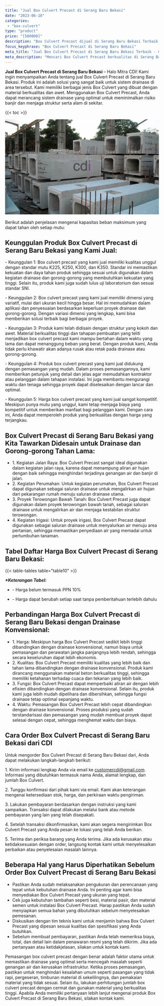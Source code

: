```yaml
---
title: "Jual Box Culvert Precast di Serang Baru Bekasi"
date: "2023-06-18"
categories:
 - "box-culvert"
type: "product"
price: "[500000]"
description: "Box Culvert Precast dijual di Serang Baru Bekasi Terbaik. Box Culvert Precast profesional untuk kebutuhan konstruksi dengan performa superior. Konsultasikan kebutuhan Anda sekarang."
focus_keyphrase: "Box Culvert Precast di Serang Baru Bekasi"
meta_title: "Jual Box Culvert Precast di Serang Baru Bekasi Terbaik - CDI"
meta_description: "Mencari Box Culvert Precast berkualitas di Serang Baru Bekasi? Layanan profesional kami siap membantu dengan kualitas premium. Klik untuk penawaran istimewa."
---
```


**Jual Box Culvert Precast di Serang Baru Bekasi** – Halo Mitra CDI! Kami ingin menyampaikan Anda tentang jual Box Culvert Precast di Serang Baru Bekasi. Produk ini adalah solusi yang sangat baik untuk sistem drainase di area tersebut. Kami memiliki berbagai jenis Box Culvert yang dibuat dengan material berkualitas dan awet. Menggunakan Box Culvert Precast, Anda dapat merancang sistem drainase yang optimal untuk meminimalkan risiko banjir dan menjaga struktur serta alam di sekitar.

{{< toc >}}

![Jual Box Culvert Precast di Serang Baru Bekasi](/images/box-culvert/box-culvert-02.jpg)

Berikut adalah penjelasan mengenai kapasitas beban maksimum yang dapat tahan oleh setiap mutu: 

## Keunggulan Produk Box Culvert Precast di Serang Baru Bekasi yang Kami Jual:

\- Keunggulan 1: Box culvert precast yang kami jual memiliki kualitas unggul dengan standar mutu K225, K250, K300, dan K350. Standar ini memastikan kekuatan dan daya tahan produk sehingga sesuai untuk digunakan dalam kegiatan drainase dan gorong-gorong yang membutuhkan kekuatan yang tinggi. Selain itu, produk kami juga sudah lulus uji laboratorium dan sesuai standar SNI.

\- Keunggulan 2: Box culvert precast yang kami jual memiliki dimensi yang variatif, mulai dari ukuran kecil hingga besar. Hal ini memudahkan dalam aplikasi dan penyesuaian berdasarkan keperluan proyek drainase dan gorong-gorong. Dengan variasi dimensi yang lengkap, kami bisa memberikan solusi terbaik bagi berbagai proyek.

\- Keunggulan 3: Produk kami telah didisain dengan struktur yang kokoh dan awet. Material berkualitas tinggi dan tahapan pembuatan yang teliti menjadikan box culvert precast kami mampu bertahan dalam waktu yang lama dan dapat menanggung beban yang berat. Dengan produk kami, Anda tidak perlu khawatir akan adanya rusak atau retak pada drainase atau gorong-gorong.

\- Keunggulan 4: Produk box culvert precast yang kami jual didukung dengan pemasangan yang mudah. Dalam proses pemasangannya, kami memberikan petunjuk yang detail dan jelas agar memudahkan kontraktor atau pelanggan dalam tahapan instalasi. Ini juga membantu mengurangi waktu dan tenaga sehingga proyek dapat diselesaikan dengan lancar dan optimal.

\- Keunggulan 5: Harga box culvert precast yang kami jual sangat kompetitif. Meskipun punya mutu yang unggul, kami tetap menjaga biaya yang kompetitif untuk memberikan manfaat bagi pelanggan kami. Dengan cara ini, Anda dapat memperoleh produk yang berkualitas dengan harga yang terjangkau.

## Box Culvert Precast di Serang Baru Bekasi yang Kita Tawarkan Didesain untuk Drainase dan Gorong-gorong Tahan Lama:

*   1\. Kegiatan Jalan Raya: Box Culvert Precast sangat ideal digunakan dalam kegiatan jalan raya, karena dapat menampung aliran air hujan dengan baik sehingga menghindari terjadinya genangan air dan banjir di jalan.
*   2\. Kegiatan Perumahan: Untuk kegiatan perumahan, Box Culvert Precast dapat digunakan sebagai saluran drainase untuk mengalirkan air hujan dari pekarangan rumah menuju saluran drainase utama.
*   3\. Proyek Terowongan Bawah Tanah: Box Culvert Precast juga dapat digunakan dalam proyek terowongan bawah tanah, sebagai saluran drainase untuk mengalirkan air dan menjaga kestabilan struktur terowongan.
*   4\. Kegiatan Irigasi: Untuk proyek irigasi, Box Culvert Precast dapat digunakan sebagai saluran drainase untuk menyalurkan air menuju area pertanian, sehingga memastikan penyediaan air yang memadai untuk pertumbuhan tanaman.

## Tabel Daftar Harga Box Culvert Precast di Serang Baru Bekasi:

{{< table-tables table="table10" >}}

**_\*Keterangan Tabel:_**

*   \- Harga belum termasuk PPN 10%

*   \- Harga dapat berubah setiap saat tanpa pemberitahuan terlebih dahulu

## Perbandingan Harga Box Culvert Precast di Serang Baru Bekasi dengan Drainase Konvensional:

*   1\. Harga: Meskipun harga Box Culvert Precast sedikit lebih tinggi dibandingkan dengan drainase konvensional, namun biaya untuk pemasangan dan perawatan jangka panjangnya lebih rendah, sehingga secara keseluruhan dapat lebih ekonomis.
*   2\. Kualitas: Box Culvert Precast memiliki kualitas yang lebih baik dan tahan lama dibandingkan dengan drainase konvensional. Produk kami dirancang menggunakan material beton berkualitas tinggi, sehingga memiliki ketahanan terhadap cuaca dan tekanan yang lebih baik.
*   3\. Fungsi: Box Culvert Precast dapat memperbaiki aliran air dengan lebih efisien dibandingkan dengan drainase konvensional. Selain itu, produk kami juga lebih mudah dipelihara dan dibersihkan, sehingga fungsi drainase tetap optimal sepanjang waktu.
*   4\. Waktu: Pemasangan Box Culvert Precast lebih cepat dibandingkan dengan drainase konvensional. Proses produksi yang sudah terstandarisasi dan pemasangan yang mudah membuat proyek dapat selesai dengan cepat, sehingga menghemat waktu dan biaya.

## Cara Order Box Culvert Precast di Serang Baru Bekasi dari CDI

Untuk mengorder Box Culvert Precast di Serang Baru Bekasi dari, Anda dapat melakukan langkah-langkah berikut:

1\.  Kirim informasi lengkap Anda via email ke customercdi@gmail.com. Informasi yang dibutuhkan termasuk nama Anda, alamat lengkap, dan jumlah Box Culvert.

2\.  Tunggu konfirmasi dari pihak kami via email. Kami akan keterangan mengenai ketersediaan stok, harga, dan perkiraan waktu pengiriman.

3\.  Lakukan pembayaran berdasarkan dengan instruksi yang kami sampaikan. Transaksi dapat dilakukan melalui bank atau metode pembayaran yang lain yang telah disepakati.

4\.  Setelah transaksi dikonfirmasikan, kami akan segera mengirimkan Box Culvert Precast yang Anda pesan ke lokasi yang telah Anda berikan.

5\.  Terima dan periksa barang yang Anda terima. Jika ada kerusakan atau ketidaksesuaian dengan order, langsung kontak kami untuk menyelesaikan perbaikan atau penyelesaian masalah lainnya.

## Beberapa Hal yang Harus Diperhatikan Sebelum Order Box Culvert Precast di Serang Baru Bekasi

*   Pastikan Anda sudah melaksanakan pengukuran dan perencanaan yang tepat untuk kebutuhan drainase Anda. Ini penting agar kami bisa menyediakan Box Culvert Precast yang ukuran yang tepat.
*   Cek juga kebutuhan tambahan seperti besi, material pasir, dan material semen untuk instalasi Box Culvert Precast. Harap pastikan Anda sudah menyiapkan semua bahan yang dibutuhkan sebelum menyelesaikan pemesanan.
*   Diskusikan dengan tim teknis kami untuk menjamin bahwa Box Culvert Precast yang dipesan sesuai kualitas dan spesifikasi yang Anda butuhkan.
*   Sebelum membuat pembayaran, pastikan Anda telah memeriksa biaya, total, dan detail lain dalam penawaran resmi yang telah dikirim. Jika ada pertanyaan atau ketidakjelasan, silakan untuk kontak kami.

Pemasangan box culvert precast dengan benar adalah faktor utama untuk memastikan drainase yang optimal serta mencegah masalah seperti genangan air dan kerusakan infrastruktur. Ketika proses pemasangan, pastikan untuk menghindari kesalahan umum seperti pasangan yang tidak rapi, pergeseran, timbunan material di sekelilingnya, dan pemakaian material yang tidak sesuai. Selain itu, lakukan perhitungan jumlah box culvert precast dengan cermat dan gunakan material yang berkualitas tinggi. Apabila Anda memiliki pertanyaan lebih lanjut mengenai produk Box Culvert Precast di Serang Baru Bekasi, silakan kontak kami.